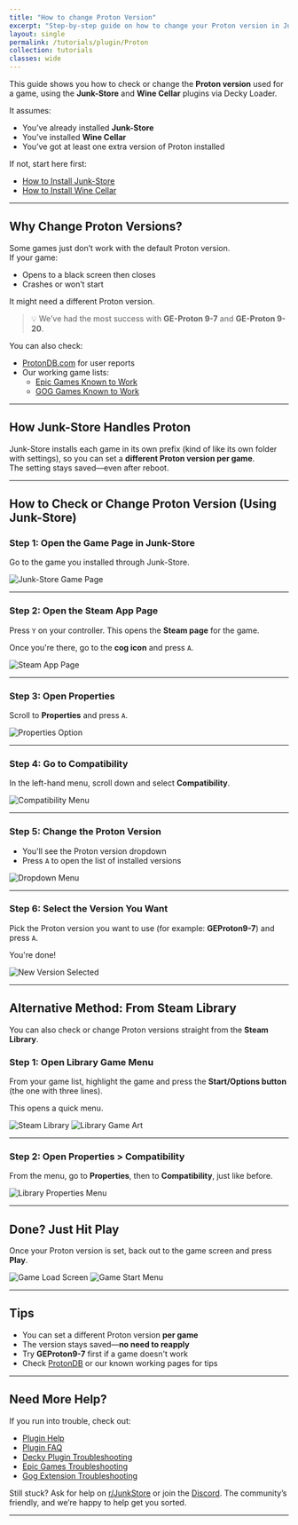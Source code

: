 ```yaml
---
title: "How to change Proton Version"
excerpt: "Step-by-step guide on how to change your Proton version in Junk Store"
layout: single
permalink: /tutorials/plugin/Proton
collection: tutorials
classes: wide
---
```


This guide shows you how to check or change the **Proton version** used for a game, using the **Junk-Store** and **Wine Cellar** plugins via Decky Loader.

It assumes:
- You’ve already installed **Junk-Store**
- You’ve installed **Wine Cellar**
- You’ve got at least one extra version of Proton installed

If not, start here first:

- [How to Install Junk-Store](/tutorials/plugin/Install)
- [How to Install Wine Cellar](/tutorials/plugin/WineCellar)

---

## Why Change Proton Versions?

Some games just don’t work with the default Proton version.  
If your game:
- Opens to a black screen then closes
- Crashes or won’t start

It might need a different Proton version.

> 💡 We’ve had the most success with **GE-Proton 9-7** and **GE-Proton 9-20**.

You can also check:
- [ProtonDB.com](https://www.protondb.com) for user reports
- Our working game lists:
  - [Epic Games Known to Work](https://wiki.junkstore.xyz/wiki/Help:Epic_Games/Working)
  - [GOG Games Known to Work](https://wiki.junkstore.xyz/wiki/Help:GOG_Games/Working)

---

## How Junk-Store Handles Proton

Junk-Store installs each game in its own prefix (kind of like its own folder with settings), so you can set a **different Proton version per game**.  
The setting stays saved—even after reboot.

---

## How to Check or Change Proton Version (Using Junk-Store)

### Step 1: Open the Game Page in Junk-Store
Go to the game you installed through Junk-Store.

![Junk-Store Game Page](/assets/images/Proton/FM'24%20JS%20Game%20Page.jpg)

---

### Step 2: Open the Steam App Page
Press `Y` on your controller. This opens the **Steam page** for the game.

Once you're there, go to the **cog icon** and press `A`.

![Steam App Page](/assets/images/Proton/FM'24%20Steam%20App%20Page.jpg)

---

### Step 3: Open Properties
Scroll to **Properties** and press `A`.

![Properties Option](/assets/images/Proton/FM'24%20Properties%20Option%20Selection.jpg)

---

### Step 4: Go to Compatibility
In the left-hand menu, scroll down and select **Compatibility**.

![Compatibility Menu](/assets/images/Proton/FM'24%20Proton%20Version%20Screen.jpg)

---

### Step 5: Change the Proton Version
- You'll see the Proton version dropdown
- Press `A` to open the list of installed versions

![Dropdown Menu](/assets/images/Proton/FM'24%20Changing%20Proton%20Version.jpg)

---

### Step 6: Select the Version You Want
Pick the Proton version you want to use (for example: **GEProton9-7**) and press `A`.

You're done!

![New Version Selected](/assets/images/Proton/FM'24%20New%20Proton%20Version.jpg)

---

## Alternative Method: From Steam Library

You can also check or change Proton versions straight from the **Steam Library**.

### Step 1: Open Library Game Menu
From your game list, highlight the game and press the **Start/Options button** (the one with three lines).

This opens a quick menu.

![Steam Library](/assets/images/Proton/Steam%20Library%20Home%20Screen.jpg)
![Library Game Art](/assets/images/Proton/Game%20Art%20Steam%20Library.jpg)

---

### Step 2: Open Properties > Compatibility
From the menu, go to **Properties**, then to **Compatibility**, just like before.

![Library Properties Menu](/assets/images/Proton/Properties%20Menu%20from%20Steam%20Library.jpg)

---

## Done? Just Hit Play

Once your Proton version is set, back out to the game screen and press **Play**.

![Game Load Screen](/assets/images/Proton/FM'24%20Load%20Screen.jpg)
![Game Start Menu](/assets/images/Proton/FM'24%20Start%20Menu.jpg)

---

## Tips

- You can set a different Proton version **per game**
- The version stays saved—**no need to reapply**
- Try **GEProton9-7** first if a game doesn't work
- Check [ProtonDB](https://www.protondb.com) or our known working pages for tips

---

## Need More Help?

If you run into trouble, check out:
- [Plugin Help](/deckyhelp)
- [Plugin FAQ](/faq/deckyfaq)
- [Decky Plugin Troubleshooting](/troubleshooting/plugin)
- [Epic Games Troubleshooting](/troubleshooting/epic)
- [Gog Extension Troubleshooting](/troubleshooting/gog)

Still stuck? Ask for help on [r/JunkStore](https://www.reddit.com/r/JunkStore/) or join the [Discord](https://discord.gg/6mRUhR6Teh). The community’s friendly, and we’re happy to help get you sorted.

---